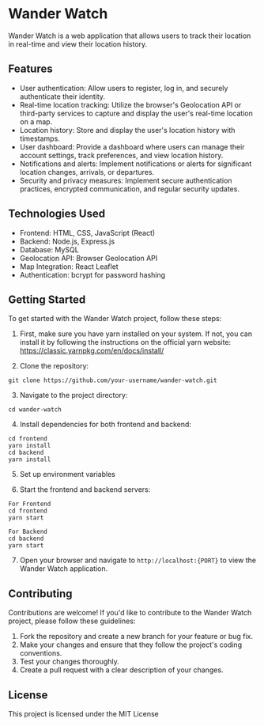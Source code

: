 # Wander Watch

Wander Watch is a web application that allows users to track their location in real-time and view their location history.

## Features

- User authentication: Allow users to register, log in, and securely authenticate their identity.
- Real-time location tracking: Utilize the browser's Geolocation API or third-party services to capture and display the user's real-time location on a map.
- Location history: Store and display the user's location history with timestamps.
- User dashboard: Provide a dashboard where users can manage their account settings, track preferences, and view location history.
- Notifications and alerts: Implement notifications or alerts for significant location changes, arrivals, or departures.
- Security and privacy measures: Implement secure authentication practices, encrypted communication, and regular security updates.

## Technologies Used

- Frontend: HTML, CSS, JavaScript (React)
- Backend: Node.js, Express.js
- Database: MySQL
- Geolocation API: Browser Geolocation API
- Map Integration: React Leaflet
- Authentication: bcrypt for password hashing
<!-- - Deployment: Heroku, Netlify, or similar services -->

## Getting Started

To get started with the Wander Watch project, follow these steps:

1. First, make sure you have yarn installed on your system. If not, you can install it by following the instructions on the official yarn website: https://classic.yarnpkg.com/en/docs/install/

2. Clone the repository:
```
git clone https://github.com/your-username/wander-watch.git
```

3. Navigate to the project directory:

```
cd wander-watch
```


4. Install dependencies for both frontend and backend:
```
cd frontend
yarn install
cd backend
yarn install
```
5. Set up environment variables

6. Start the frontend and backend servers:
```
For Frontend
cd frontend
yarn start
```
```
For Backend
cd backend
yarn start
```

7. Open your browser and navigate to `http://localhost:{PORT}` to view the Wander Watch application.

## Contributing

Contributions are welcome! If you'd like to contribute to the Wander Watch project, please follow these guidelines:

1. Fork the repository and create a new branch for your feature or bug fix.
2. Make your changes and ensure that they follow the project's coding conventions.
3. Test your changes thoroughly.
4. Create a pull request with a clear description of your changes.

## License

This project is licensed under the MIT License






